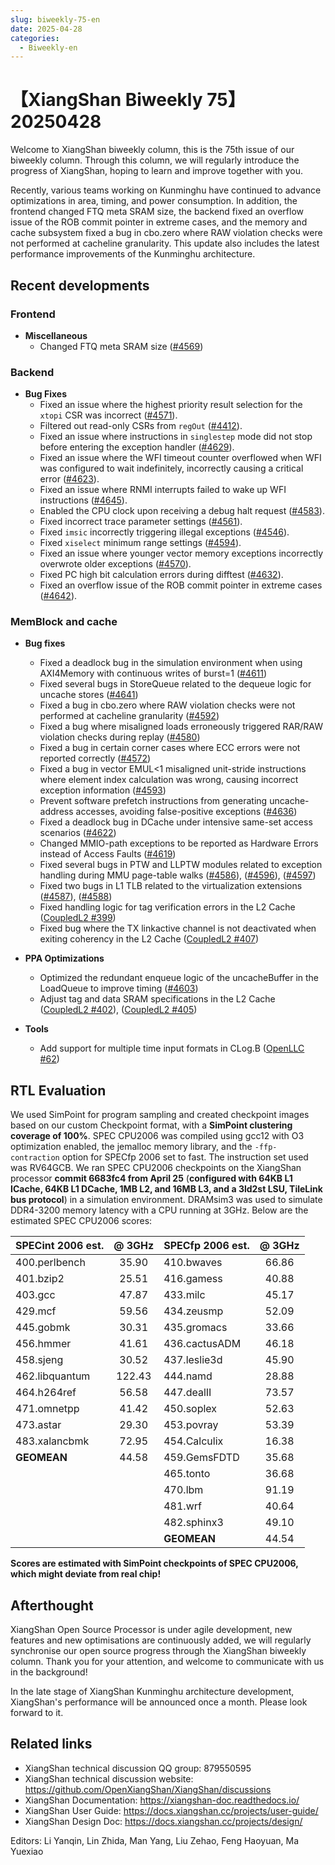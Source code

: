 ```yaml
---
slug: biweekly-75-en
date: 2025-04-28
categories:
  - Biweekly-en
---
```


# 【XiangShan Biweekly 75】20250428

Welcome to XiangShan biweekly column, this is the 75th issue of our biweekly column. Through this column, we will regularly introduce the progress of XiangShan, hoping to learn and improve together with you.

Recently, various teams working on Kunminghu have continued to advance optimizations in area, timing, and power consumption. In addition, the frontend changed FTQ meta SRAM size, the backend fixed an overflow issue of the ROB commit pointer in extreme cases, and the memory and cache subsystem fixed a bug in cbo.zero where RAW violation checks were not performed at cacheline granularity. This update also includes the latest performance improvements of the Kunminghu architecture.

<!-- more -->
## Recent developments

### Frontend

- **Miscellaneous**
    - Changed FTQ meta SRAM size ([#4569](https://github.com/OpenXiangShan/XiangShan/pull/4569))

### Backend

- **Bug Fixes**
    - Fixed an issue where the highest priority result selection for the `xtopi` CSR was incorrect ([#4571](https://github.com/OpenXiangShan/XiangShan/pull/4571)).
    - Filtered out read-only CSRs from `regOut` ([#4412](https://github.com/OpenXiangShan/XiangShan/pull/4412)).
    - Fixed an issue where instructions in `singlestep` mode did not stop before entering the exception handler ([#4629](https://github.com/OpenXiangShan/XiangShan/pull/4629)).
    - Fixed an issue where the WFI timeout counter overflowed when WFI was configured to wait indefinitely, incorrectly causing a critical error ([#4623](https://github.com/OpenXiangShan/XiangShan/pull/4623)).
    - Fixed an issue where RNMI interrupts failed to wake up WFI instructions ([#4645](https://github.com/OpenXiangShan/XiangShan/pull/4645)).
    - Enabled the CPU clock upon receiving a debug halt request ([#4583](https://github.com/OpenXiangShan/XiangShan/pull/4583)).
    - Fixed incorrect trace parameter settings ([#4561](https://github.com/OpenXiangShan/XiangShan/pull/4561)).
    - Fixed `imsic` incorrectly triggering illegal exceptions ([#4546](https://github.com/OpenXiangShan/XiangShan/pull/4546)).
    - Fixed `xiselect` minimum range settings ([#4594](https://github.com/OpenXiangShan/XiangShan/pull/4594)).
    - Fixed an issue where younger vector memory exceptions incorrectly overwrote older exceptions ([#4570](https://github.com/OpenXiangShan/XiangShan/pull/4570)).
    - Fixed PC high bit calculation errors during difftest ([#4632](https://github.com/OpenXiangShan/XiangShan/pull/4632)).
    - Fixed an overflow issue of the ROB commit pointer in extreme cases ([#4642](https://github.com/OpenXiangShan/XiangShan/pull/4642)).

### MemBlock and cache

- **Bug fixes**
  - Fixed a deadlock bug in the simulation environment when using AXI4Memory with continuous writes of burst=1 ([#4611](https://github.com/OpenXiangShan/XiangShan/pull/4611))
  - Fixed several bugs in StoreQueue related to the dequeue logic for uncache stores ([#4641](https://github.com/OpenXiangShan/XiangShan/pull/4641))
  - Fixed a bug in cbo.zero where RAW violation checks were not performed at cacheline granularity ([#4592](https://github.com/OpenXiangShan/XiangShan/pull/4592))
  - Fixed a bug where misaligned loads erroneously triggered RAR/RAW violation checks during replay ([#4580](https://github.com/OpenXiangShan/XiangShan/pull/4580))
  - Fixed a bug in certain corner cases where ECC errors were not reported correctly ([#4572](https://github.com/OpenXiangShan/XiangShan/pull/4572))
  - Fixed a bug in vector EMUL<1 misaligned unit-stride instructions where element index calculation was wrong, causing incorrect exception information ([#4593](https://github.com/OpenXiangShan/XiangShan/pull/4593))
  - Prevent software prefetch instructions from generating uncache-address accesses, avoiding false-positive exceptions ([#4636](https://github.com/OpenXiangShan/XiangShan/pull/4636))
  - Fixed a deadlock bug in DCache under intensive same-set access scenarios ([#4622](https://github.com/OpenXiangShan/XiangShan/pull/4622))
  - Changed MMIO-path exceptions to be reported as Hardware Errors instead of Access Faults ([#4619](https://github.com/OpenXiangShan/XiangShan/pull/4619))
  - Fixed several bugs in PTW and LLPTW modules related to exception handling during MMU page-table walks ([#4586](https://github.com/OpenXiangShan/XiangShan/pull/4586)), ([#4596](https://github.com/OpenXiangShan/XiangShan/pull/4596)), ([#4597](https://github.com/OpenXiangShan/XiangShan/pull/4597))
  - Fixed two bugs in L1 TLB related to the virtualization extensions ([#4587](https://github.com/OpenXiangShan/XiangShan/pull/4587)), ([#4588](https://github.com/OpenXiangShan/XiangShan/pull/4588))
  - Fixed handling logic for tag verification errors in the L2 Cache ([CoupledL2 #399](https://github.com/OpenXiangShan/CoupledL2/pull/399))
  - Fixed bug where the TX linkactive channel is not deactivated when exiting coherency in the L2 Cache ([CoupledL2 #407](https://github.com/OpenXiangShan/CoupledL2/pull/407))

- **PPA Optimizations**
  - Optimized the redundant enqueue logic of the uncacheBuffer in the LoadQueue to improve timing ([#4603](https://github.com/OpenXiangShan/XiangShan/pull/4603))
  - Adjust tag and data SRAM specifications in the L2 Cache ([CoupledL2 #402](https://github.com/OpenXiangShan/CoupledL2/pull/402)), ([CoupledL2 #405](https://github.com/OpenXiangShan/CoupledL2/pull/405))

- **Tools**
  - Add support for multiple time input formats in CLog.B ([OpenLLC #62](https://github.com/OpenXiangShan/OpenLLC/pull/62))

## RTL Evaluation

We used SimPoint for program sampling and created checkpoint images based on our custom Checkpoint format, with a **SimPoint clustering coverage of 100%**. SPEC CPU2006 was compiled using gcc12 with O3 optimization enabled, the jemalloc memory library, and the `-ffp-contraction` option for SPECfp 2006 set to fast. The instruction set used was RV64GCB. We ran SPEC CPU2006 checkpoints on the XiangShan processor **commit 6683fc4 from April 25** (**configured with 64KB L1 ICache, 64KB L1 DCache, 1MB L2, and 16MB L3, and a 3ld2st LSU, TileLink bus protocol**) in a simulation environment. DRAMsim3 was used to simulate DDR4-3200 memory latency with a CPU running at 3GHz. Below are the estimated SPEC CPU2006 scores:

| SPECint 2006 est. | @ 3GHz | SPECfp 2006 est.  | @ 3GHz |
| :---------------- | :----: | :---------------- | :----: |
| 400.perlbench     | 35.90  | 410.bwaves        | 66.86  |
| 401.bzip2         | 25.51  | 416.gamess        | 40.88  |
| 403.gcc           | 47.87  | 433.milc          | 45.17  |
| 429.mcf           | 59.56  | 434.zeusmp        | 52.09  |
| 445.gobmk         | 30.31  | 435.gromacs       | 33.66  |
| 456.hmmer         | 41.61  | 436.cactusADM     | 46.18  |
| 458.sjeng         | 30.52  | 437.leslie3d      | 45.90  |
| 462.libquantum    | 122.43 | 444.namd          | 28.88  |
| 464.h264ref       | 56.58  | 447.dealII        | 73.57  |
| 471.omnetpp       | 41.42  | 450.soplex        | 52.63  |
| 473.astar         | 29.30  | 453.povray        | 53.39  |
| 483.xalancbmk     | 72.95  | 454.Calculix      | 16.38  |
| **GEOMEAN**       | 44.58  | 459.GemsFDTD      | 35.68  |
|                   |        | 465.tonto         | 36.68  |
|                   |        | 470.lbm           | 91.19  |
|                   |        | 481.wrf           | 40.64  |
|                   |        | 482.sphinx3       | 49.10  |
|                   |        | **GEOMEAN**       | 44.54  |

**Scores are estimated with SimPoint checkpoints of SPEC CPU2006, which might deviate from real chip!**

## Afterthought

XiangShan Open Source Processor is under agile development, new features and new optimisations are continuously added, we will regularly synchronise our open source progress through the XiangShan biweekly column. Thank you for your attention, and welcome to communicate with us in the background!

In the late stage of XiangShan Kunminghu architecture development, XiangShan's performance will be announced once a month. Please look forward to it.

## Related links

- XiangShan technical discussion QQ group: 879550595
- XiangShan technical discussion website: https://github.com/OpenXiangShan/XiangShan/discussions
- XiangShan Documentation: https://xiangshan-doc.readthedocs.io/
- XiangShan User Guide: https://docs.xiangshan.cc/projects/user-guide/
- XiangShan Design Doc: https://docs.xiangshan.cc/projects/design/

Editors: Li Yanqin, Lin Zhida, Man Yang, Liu Zehao, Feng Haoyuan, Ma Yuexiao
